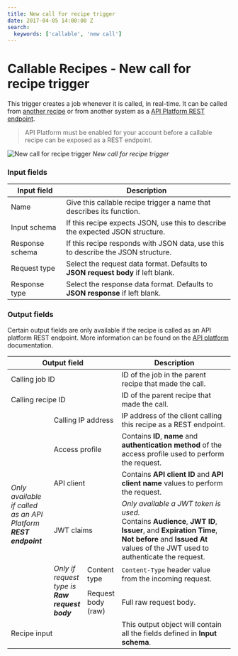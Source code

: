 ```yaml
---
title: New call for recipe trigger
date: 2017-04-05 14:00:00 Z
search:
  keywords: ['callable', 'new call']
---
```


# Callable Recipes - New call for recipe trigger

This trigger creates a job whenever it is called, in real-time. It can be called from [another recipe](call-recipe-action.md) or from another system as a [API Platform REST endpoint](/api-management.md).

> API Platform must be enabled for your account before a callable recipe can be exposed as a REST endpoint.

![New call for recipe trigger](~@img/features/callable-recipes/callable-recipe-trigger.png)
*New call for recipe trigger*

### Input fields

| Input field     | Description                                                                       |
| --------------- | --------------------------------------------------------------------------------- |
| Name            | Give this callable recipe trigger a name that describes its function.             |
| Input schema    | If this recipe expects JSON, use this to describe the expected JSON structure.    |
| Response schema | If this recipe responds with JSON data, use this to describe the JSON structure.  |
| Request type    | Select the request data format. Defaults to **JSON request body** if left blank.  |
| Response type   | Select the response data format. Defaults to **JSON response** if left blank.     |

### Output fields
Certain output fields are only available if the recipe is called as an API platform REST endpoint. More information can be found on the [API platform](/api-management.md) documentation.
<!--
| Default | Called as a REST endpoint | Output field | Description |
| :-----: | :-----: | --- | --- |
| &#9745; | &#9745; | Calling job ID | ID of the job in the parent recipe that made the call. |
| &#9745; | &#9745; | Calling recipe ID | Id of the parent recipe that made the call. |
| &#9746; | &#9745; | Calling IP address | IP address of the client calling this recipe as a REST endpoint. |
| &#9746; | &#9745; | Access profile | Contains **ID**, **Name**, and **authentication method** of the access profile used to perform the request. |
| &#9746; | &#9745; | API client | Contains **API client ID** and **API client name** used to perform the request. |
| &#9746; | &#9745; | JWT claims | *Only available if a JWT token is used*.<br>Contains **Audience**, **JWT ID**, **Issuer**, and **Expiration time**, **Not before** and **Issued at** values of the JWT used to authenticate the request. |
| &#9746; | Only if the request type is **Raw request body**| Content type | `Content-type` header from the incoming request. |
| &#9746; | Only if the request type is **Raw request body**| Request body (raw) | Full raw request body. |
| &#9745; | &#9745; | Recipe input | This will contain the datapills as defined in the response schema. |
-->

<table class="unchanged rich-diff-level-one">
  <thead>
    <tr>
        <th colspan=3 width='40%'>Output field</th>
        <th>Description</th>
    </tr>
  </thead>
  <tbody>
    <tr>
      <td colspan=3>Calling job ID</td>
      <td>ID of the job in the parent recipe that made the call.</td>
    </tr>
      <td colspan=3>Calling recipe ID</td>
      <td>ID of the parent recipe that made the call.</td>
    </tr>
    <tr>
      <td rowspan=6>
        <i>Only available if called as an API Platform <b>REST endpoint</b></i>
      </td>
      <td colspan =2>Calling IP address</td>
      <td>
        IP address of the client calling this recipe as a REST endpoint.
      </td>
    </tr>
    <tr>
      <td colspan =2>Access profile</td>
      <td>
        Contains <b>ID</b>, <b>name</b> and <b>authentication method</b> of the access profile used to perform the request.
      </td>
    </tr>
    <tr>
      <td colspan =2>API client</td>
      <td>
        Contains <b>API client ID</b> and <b>API client name</b> values to perform the request.
      </td>
    </tr>
    <tr>
      <td colspan =2>JWT claims</td>
      <td>
        <i>Only available a JWT token is used.</i><br>
        Contains <b>Audience</b>, <b>JWT ID</b>, <b>Issuer</b>, and <b>Expiration Time</b>, <b>Not before</b> and <b>Issued At</b> values of the JWT used to authenticate the request.
      </td>
    </tr>
    <tr>
      <td rowspan=2><i>Only if request type is <b>Raw request body</b></i></td>
      <td>Content type</td>
      <td>
        <code>Content-Type</code> header value from the incoming request.
      </td>
    </tr>
    <tr>
      <td>Request body (raw)</td>
      <td>
        Full raw request body.
      </td>
    </tr>
    <tr>
      <td colspan=3>Recipe input</td>
      <td>This output object will contain all the fields defined in <b>Input schema</b>.</td>
    </tr>
  </tbody>
</table>
